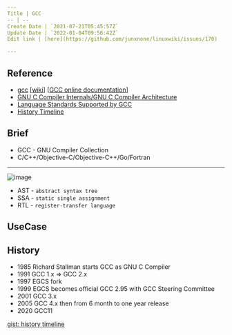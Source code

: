 ```yaml
---
Title | GCC
-- | --
Create Date | `2021-07-21T05:45:57Z`
Update Date | `2022-01-04T09:56:42Z`
Edit link | [here](https://github.com/junxnone/linuxwiki/issues/170)

---
```

## Reference
- [gcc](https://gcc.gnu.org/) [[wiki](https://gcc.gnu.org/wiki)] [[GCC online documentation](https://gcc.gnu.org/onlinedocs/)]
- [GNU C Compiler Internals/GNU C Compiler Architecture](https://en.wikibooks.org/wiki/GNU_C_Compiler_Internals/GNU_C_Compiler_Architecture)
- [Language Standards Supported by GCC](https://gcc.gnu.org/onlinedocs/gcc/Standards.html#Go-Language)
- [History Timeline](https://gcc.gnu.org/develop.html#timeline)

## Brief

- GCC - GNU Compiler Collection
- C/C++/Objective-C/Objective-C++/Go/Fortran

---
![image](https://user-images.githubusercontent.com/2216970/126437354-5e2d6b43-8085-4bb4-ba83-e0d7738f9615.png)
- AST - `abstract syntax tree`
- SSA - `static single assignment`
- RTL - `register-transfer language`

## UseCase


## History

- 1985 Richard Stallman starts GCC as GNU C Compiler
- 1991 GCC 1.x => GCC 2.x
- 1997 EGCS fork
- 1999 EGCS becomes official GCC 2.95 with GCC Steering Committee
- 2001 GCC 3.x
- 2005 GCC 4.x then from 6 month to one year release
- 2020 GCC11

[gist: history timeline](https://gist.githubusercontent.com/junxnone/02e8a6a9e657bedb79f10639009b9e4d/raw/gcc_history_timeline.txt ':include :type=code')

